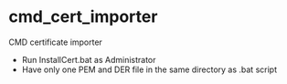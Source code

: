 # cmd_cert_importer
CMD certificate importer
* Run InstallCert.bat as Administrator
* Have only one PEM and DER file in the same directory as .bat script
